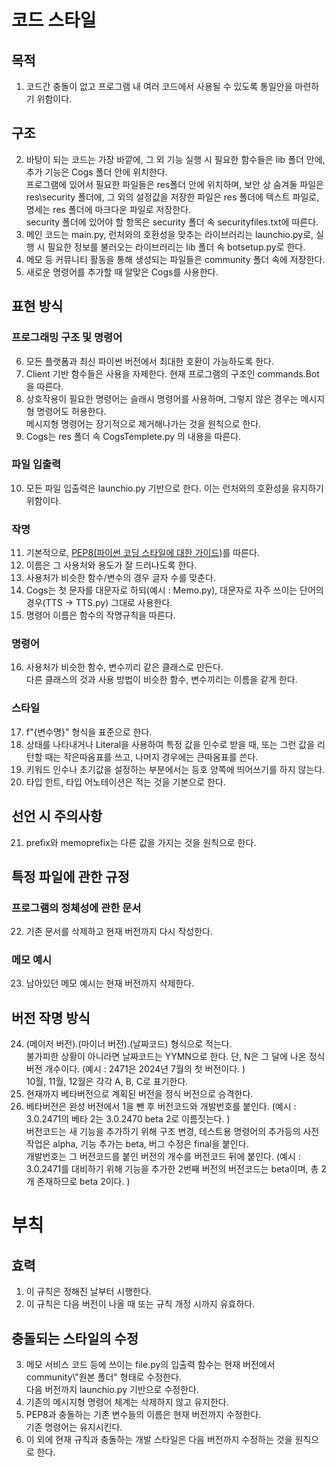 # 코드 스타일

## 목적
1. 코드간 충돌이 없고 프로그램 내 여러 코드에서 사용될 수 있도록 통일안을 마련하기 위함이다. 

## 구조
2. 바탕이 되는 코드는 가장 바깥에, 그 외 기능 실행 시 필요한 함수들은 lib 폴더 안에, 추가 기능은 Cogs 폴더 안에 위치한다.\
  프로그램에 있어서 필요한 파일들은 res폴더 안에 위치하며, 보안 상 숨겨둘 파일은 res\\security 폴더에, 그 외의 설정값을 저장한 파일은 res 폴더에 텍스트 파일로, 명세는 res 폴더에 마크다운 파일로 저장한다. \
  security 폴더에 있어야 할 항목은 security 폴더 속 securityfiles.txt에 따른다. 
3. 메인 코드는 main.py, 런처와의 호환성을 맞추는 라이브러리는 launchio.py로, 실행 시 필요한 정보를 불러오는 라이브러리는 lib 폴더 속 botsetup.py로 한다. 
4. 메모 등 커뮤니티 활동을 통해 생성되는 파일들은 community 폴더 속에 저장한다. 
5. 새로운 명령어를 추가할 때 알맞은 Cogs를 사용한다. 

## 표현 방식

### 프로그래밍 구조 및 명령어

6. 모든 플랫폼과 최신 파이썬 버전에서 최대한 호환이 가능하도록 한다. 
7. Client 기반 함수들은 사용을 자제한다. 현재 프로그램의 구조인 commands.Bot을 따른다. 
8. 상호작용이 필요한 명령어는 슬래시 명령어를 사용하며, 그렇지 않은 경우는 메시지형 명령어도 허용한다.\
  메시지형 명령어는 장기적으로 제거해나가는 것을 원칙으로 한다. 
9. Cogs는 res 폴더 속 CogsTemplete.py 의 내용을 따른다. 

### 파일 입출력
10. 모든 파일 입출력은 launchio.py 기반으로 한다. 이는 런처와의 호환성을 유지하기 위함이다. 

### 작명
11. 기본적으로, [PEP8(파이썬 코딩 스타일에 대한 가이드)](<https://peps.python.org/pep-0008/>)를 따른다. 
12. 이름은 그 사용처와 용도가 잘 드러나도록 한다. 
13. 사용처가 비슷한 함수/변수의 경우 글자 수를 맞춘다. 
14. Cogs는 첫 문자를 대문자로 하되(예시 : Memo.py), 대문자로 자주 쓰이는 단어의 경우(TTS -> TTS.py) 그대로 사용한다. 
15. 명령어 이름은 함수의 작명규칙을 따른다. 

### 명령어
16. 사용처가 비슷한 함수, 변수끼리 같은 클래스로 만든다. \
  다른 클래스의 것과 사용 방법이 비슷한 함수, 변수끼리는 이름을 같게 한다. 

### 스타일
17. f"{변수명}" 형식을 표준으로 한다. 
18. 상태를 나타내거나 Literal을 사용하여 특정 값을 인수로 받을 때, 또는 그런 값을 리턴할 때는 작은따옴표를 쓰고, 나머지 경우에는 큰따옴표를 쓴다. 
19. 키워드 인수나 초기값을 설정하는 부분에서는 등호 양쪽에 띄어쓰기를 하지 않는다. 
20. 타입 힌트, 타입 어노테이션은 적는 것을 기본으로 한다. 

## 선언 시 주의사항
21. prefix와 memoprefix는 다른 값을 가지는 것을 원칙으로 한다. 

## 특정 파일에 관한 규정

### 프로그램의 정체성에 관한 문서
22. 기존 문서를 삭제하고 현재 버전까지 다시 작성한다. 

### 메모 예시
23. 남아있던 메모 예시는 현재 버전까지 삭제한다. 

## 버전 작명 방식
24. (메이저 버전).(마이너 버전).(날짜코드) 형식으로 적는다.\
  불가피한 상황이 아니라면 날짜코드는 YYMN으로 한다. 단, N은 그 달에 나온 정식 버전 개수이다. (예시 : 2471은 2024년 7월의 첫 버전이다. )\
  10월, 11월, 12월은 각각 A, B, C로 표기한다. 
25. 현재까지 베타버전으로 계획된 버전을 정식 버전으로 승격한다. 
26. 베타버전은 완성 버전에서 1을 뺀 후 버전코드와 개발번호를 붙인다. (예시 : 3.0.2471의 베타 2는 3.0.2470 beta 2로 이름짓는다. )\
  버전코드는 새 기능을 추가하기 위해 구조 변경, 테스트용 명령어의 추가등의 사전작업은 alpha, 기능 추가는 beta, 버그 수정은 final을 붙인다.\
  개발번호는 그 버전코드를 붙인 버전의 개수를 버전코드 뒤에 붙인다. (예시 : 3.0.2471를 대비하기 위해 기능을 추가한 2번째 버전의 버전코드는 beta이며, 총 2개 존재하므로 beta 2이다. )


# 부칙
## 효력
1. 이 규칙은 정해진 날부터 시행한다. 
2. 이 규칙은 다음 버전이 나올 때 또는 규칙 개정 시까지 유효하다. 
## 충돌되는 스타일의 수정
3. 메모 서비스 코드 등에 쓰이는 file.py의 입출력 함수는 현재 버전에서 community\\"원본 폴더" 형태로 수정한다.\
  다음 버전까지 launchio.py 기반으로 수정한다. 
4. 기존의 메시지형 명령어 체계는 삭제하지 않고 유지한다. 
5. PEP8과 충돌하는 기존 변수들의 이름은 현재 버전까지 수정한다.\
  기존 명령어는 유지시킨다. 
6. 이 외에 현재 규칙과 충돌하는 개발 스타일은 다음 버전까지 수정하는 것을 원칙으로 한다. 
